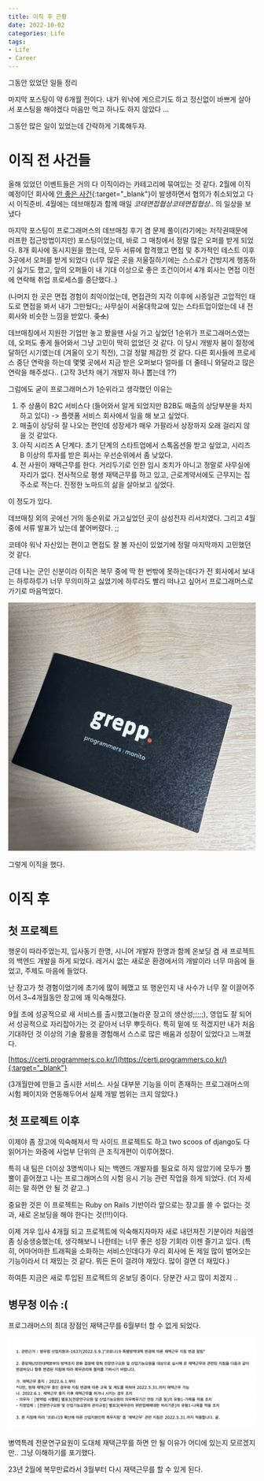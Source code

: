 ```yaml
---
title: 이직 후 근황
date: 2022-10-02
categories: Life
tags:
- Life
- Career
---
```


그동안 있었던 일들 정리

마지막 포스팅이 약 6개월 전이다. 내가 워낙에 게으르기도 하고 정신없이 바쁘게 살아서 포스팅을 해야겠다 마음만 먹고 하나도 하지 않았다 ...

그동안 많은 일이 있었는데 간략하게 기록해두자.

# 이직 전 사건들

올해 있었던 이벤트들은 거의 다 이직이라는 카테고리에 묶여있는 것 같다. 2월에 이직 예정이던 회사에 [안 좋은 사건](https://www.digitaltoday.co.kr/news/articleView.html?idxno=433211){:target="_blank"}이 발생하면서 협의가 취소되었고 다시 이직준비. 4월에는 데브매칭과 함께 매일 *코테면접협상코테면접협상*.. 의 일상을 보냈다

마지막 포스팅이 프로그래머스의 데브매칭 후기 겸 문제 풀이(라기에는 저작권때문에 러프한 접근방법이지만) 포스팅이었는데, 바로 그 매칭에서 정말 많은 오퍼를 받게 되었다. 8개 회사에 동시지원을 했는데, 모두 서류에 합격했고 면접 및 추가적인 테스트 이후 3곳에서 오퍼를 받게 되었다 (너무 많은 곳을 저울질하기에는 스스로가 건방지게 행동하기 싫기도 했고, 앞의 오퍼들이 내 기대 이상으로 좋은 조건이어서 4개 회사는 면접 이전에 연락해 취업 프로세스를 중단했다..)

(나머지 한 곳은 면접 경험이 최악이었는데, 면접관의 지각 이후에 시종일관 고압적인 태도로 면접을 봐서 내가 그만뒀다;; 사무실이 서울대학교에 있는 스타트업이었는데 내 전 회사와 비슷한 느낌을 받았다. ~~좆소~~)

데브매칭에서 지원한 기업만 놓고 봤을땐 사실 가고 싶었던 1순위가 프로그래머스였는데, 오퍼도 좋게 들어와서 그냥 고민이 딱히 없었던 것 같다. 이 당시 개발자 붐이 절정에 달하던 시기였는데 (겨울이 오기 직전), 그걸 정말 체감한 것 같다. 다른 회사들에 프로세스 중단 연락을 하는데 몇몇 곳에서 지금 받은 오퍼보다 얼마를 더 줄테니 와달라고 많은 연락을 해주셨다.. (고작 3년차 애기 개발자 하나 뽑는데 ??)

그럼에도 굳이 프로그래머스가 1순위라고 생각했던 이유는
1. 주 상품이 B2C 서비스다 (들어와서 알게 되었지만 B2B도 매출의 상당부분을 차지하고 있다) -> 플랫폼 서비스 회사에서 일을 해 보고 싶었다.
2. 매출이 상당히 잘 나오는 편인데 성장세가 매우 가팔라서 상장까지 오래 걸리지 않을 것 같았다.
3. 아직 시리즈 A 단계다. 초기 단계의 스타트업에서 스톡옵션을 받고 싶었고, 시리즈 B 이상의 투자를 받은 회사는 우선순위에서 좀 낮았다.
4. 전 사원이 재택근무를 한다. 거리두기로 인한 임시 조치가 아니고 정말로 사무실에 자리가 없다. 전사적으로 평생 재택근무를 하고 있고, 근로계약서에도 근무지는 집 주소로 적는다. 진정한 노마드의 삶을 살아보고 싶었다. 

이 정도가 있다.

데브매칭 외의 곳에선 거의 동순위로 가고싶었던 곳이 삼성전자 리서치였다. 그리고 4월 중에 서류 발표가 났는데 붙어버렸다. ;;

코테야 워낙 자신있는 편이고 면접도 잘 볼 자신이 있었기에 정말 마지막까지 고민했던 것 같다.

근데 나는 군인 신분이라 이직은 복무 중에 딱 한 번밖에 못하는데다가 전 회사에서 보내는 하루하루가 너무 무의미하고 싫었기에 하루라도 빨리 떠나고 싶어서 프로그래머스로 가기로 마음먹었다.

![image_1](/post_images/2022-10-02-1.jpeg)

그렇게 이직을 했다.

# 이직 후

## 첫 프로젝트

행운이 따라주었는지, 입사동기 한명, 시니어 개발자 한명과 함께 온보딩 겸 새 프로젝트의 백엔드 개발을 하게 되었다. 레거시 없는 새로운 환경에서의 개발이라 너무 마음에 들었고, 주제도 마음에 들었다.

난 장고가 첫 경험이었기에 초기에 많이 헤맸고 또 행운인지 내 사수가 너무 잘 이끌어주어서 3~4개월동안 장고에 꽤 익숙해졌다.

9월 초에 성공적으로 새 서비스를 출시했고(놀라운 장고의 생산성;;;;;), 영업도 잘 되어서 성공적으로 자리잡아가는 것 같아서 너무 뿌듯하다. 특히 밑에 또 적겠지만 내가 처음 기대하던 것 이상의 기술 활용을 경험해서 스스로 많은 배움과 성장이 있었다고 느껴졌다.

[https://certi.programmers.co.kr/](https://certi.programmers.co.kr/){:target="_blank"}

(3개월만에 만들고 출시한 서비스. 사실 대부분 기능을 이미 존재하는 프로그래머스의 시험 페이지와 연동해두어서 실제 개발 범위는 크지 않았다.)

## 첫 프로젝트 이후

이제야 좀 장고에 익숙해져서 막 사이드 프로젝트도 하고 two scoos of django도 다 읽어가는 와중에 사업부 단위의 큰 조직개편이 이루어졌다.

특히 내 팀은 더이상 3명씩이나 되는 백엔드 개발자를 필요로 하지 않았기에 모두가 뿔뿔이 흩어졌고 나는 프로그래머스의 시험 응시 기능 관련 작업을 하게 되었다. (더 자세히는 말 하면 안 될 것 같고..)

중요한 것은 이 프로젝트는 Ruby on Rails 기반이라 앞으로는 장고를 쓸 수 없다는 것과, 새로 온보딩을 해야 한다는 것(!!!)이다.

이제 겨우 입사 4개월 되고 프로젝트에 익숙해지자마자 새로 내던져진 기분이라 처음엔 좀 싱숭생숭했는데, 생각해보니 나한테는 너무 좋은 성장 기회라 이젠 즐기고 있다. (특히, 어마어마한 트래픽을 소화하는 서비스인데다가 우리 회사에 돈 제일 많이 벌어오는 기능이라서 더 재밌는 것 같다. 뭐든 돈이 걸려야 재밌다. 많이 걸면 더 재밌다.)

하여튼 지금은 새로 투입된 프로젝트의 온보딩 중이다. 당분간 사고 많이 치겠지 ..

## 병무청 이슈 :(

프로그래머스의 최대 장점인 재택근무를 6월부터 할 수 없게 되었다.

![image_2](/post_images/2022-10-02-2.png)

병역특례 전문연구요원이 도대체 재택근무를 하면 안 될 이유가 어디에 있는지 모르겠지만.. 그냥 이해하기를 포기했다.

23년 2월에 복무만료라서 3월부터 다시 재택근무를 할 수 있게 된다.
